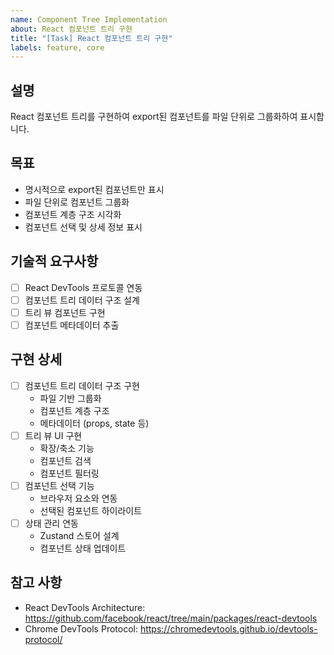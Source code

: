 ```yaml
---
name: Component Tree Implementation
about: React 컴포넌트 트리 구현
title: "[Task] React 컴포넌트 트리 구현"
labels: feature, core
---
```


## 설명
React 컴포넌트 트리를 구현하여 export된 컴포넌트를 파일 단위로 그룹화하여 표시합니다.

## 목표
- 명시적으로 export된 컴포넌트만 표시
- 파일 단위로 컴포넌트 그룹화
- 컴포넌트 계층 구조 시각화
- 컴포넌트 선택 및 상세 정보 표시

## 기술적 요구사항
- [ ] React DevTools 프로토콜 연동
- [ ] 컴포넌트 트리 데이터 구조 설계
- [ ] 트리 뷰 컴포넌트 구현
- [ ] 컴포넌트 메타데이터 추출

## 구현 상세
- [ ] 컴포넌트 트리 데이터 구조 구현
  - 파일 기반 그룹화
  - 컴포넌트 계층 구조
  - 메타데이터 (props, state 등)
- [ ] 트리 뷰 UI 구현
  - 확장/축소 기능
  - 컴포넌트 검색
  - 컴포넌트 필터링
- [ ] 컴포넌트 선택 기능
  - 브라우저 요소와 연동
  - 선택된 컴포넌트 하이라이트
- [ ] 상태 관리 연동
  - Zustand 스토어 설계
  - 컴포넌트 상태 업데이트

## 참고 사항
- React DevTools Architecture: https://github.com/facebook/react/tree/main/packages/react-devtools
- Chrome DevTools Protocol: https://chromedevtools.github.io/devtools-protocol/